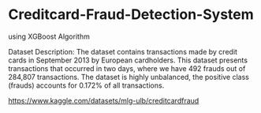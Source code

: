 # Creditcard-Fraud-Detection-System
using XGBoost Algorithm


Dataset Description:
	The dataset contains transactions made by credit cards in September 2013 by European cardholders. This dataset presents transactions that occurred in two days, where we have 492 frauds out of 284,807 transactions. The dataset is highly unbalanced, the positive class (frauds) accounts for 0.172% of all transactions.

https://www.kaggle.com/datasets/mlg-ulb/creditcardfraud
